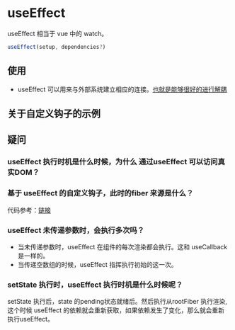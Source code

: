 # useEffect

useEffect 相当于 vue 中的 watch。

```javascript
useEffect(setup, dependencies?)
```

## 使用

- useEffect 可以用来与外部系统建立相应的连接。[也就是能够很好的进行解耦](https://react.dev/reference/react/useEffect#examples-connecting)


## 关于自定义钩子的示例

## 疑问

### useEffect 执行时机是什么时候，为什么 通过useEffect 可以访问真实DOM？

### 基于 useEffect 的自定义钩子，此时的fiber 来源是什么？

代码参考：[链接](./customHook.html)  



### useEffect 未传递参数时，会执行多次吗？

- 当未传递参数时，useEffect 在组件的每次渲染都会执行。这和 useCallback 是一样的。
- 当传递空数组的时候，useEffect 指挥执行初始的这一次。

### setState 执行时，useEffect 执行时机是什么时候呢？

setState 执行后，state 的pending状态就绪后。然后执行从rootFiber 执行渲染,这个时候 useEffect
的依赖就会重新获取，如果依赖发生了变化，那么就会重新执行useEffect。
